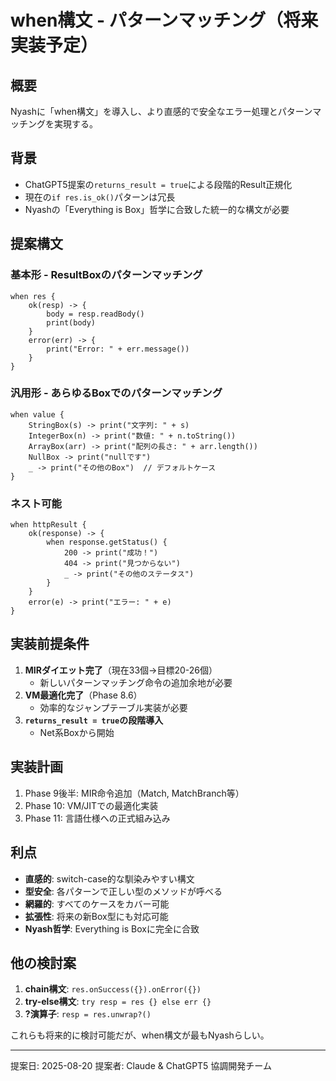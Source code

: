 # when構文 - パターンマッチング（将来実装予定）

## 概要
Nyashに「when構文」を導入し、より直感的で安全なエラー処理とパターンマッチングを実現する。

## 背景
- ChatGPT5提案の`returns_result = true`による段階的Result正規化
- 現在の`if res.is_ok()`パターンは冗長
- Nyashの「Everything is Box」哲学に合致した統一的な構文が必要

## 提案構文

### 基本形 - ResultBoxのパターンマッチング
```nyash
when res {
    ok(resp) -> {
        body = resp.readBody()
        print(body)
    }
    error(err) -> {
        print("Error: " + err.message())
    }
}
```

### 汎用形 - あらゆるBoxでのパターンマッチング
```nyash
when value {
    StringBox(s) -> print("文字列: " + s)
    IntegerBox(n) -> print("数値: " + n.toString())
    ArrayBox(arr) -> print("配列の長さ: " + arr.length())
    NullBox -> print("nullです")
    _ -> print("その他のBox")  // デフォルトケース
}
```

### ネスト可能
```nyash
when httpResult {
    ok(response) -> {
        when response.getStatus() {
            200 -> print("成功！")
            404 -> print("見つからない")
            _ -> print("その他のステータス")
        }
    }
    error(e) -> print("エラー: " + e)
}
```

## 実装前提条件
1. **MIRダイエット完了**（現在33個→目標20-26個）
   - 新しいパターンマッチング命令の追加余地が必要
2. **VM最適化完了**（Phase 8.6）
   - 効率的なジャンプテーブル実装が必要
3. **`returns_result = true`の段階導入**
   - Net系Boxから開始

## 実装計画
1. Phase 9後半: MIR命令追加（Match, MatchBranch等）
2. Phase 10: VM/JITでの最適化実装
3. Phase 11: 言語仕様への正式組み込み

## 利点
- **直感的**: switch-case的な馴染みやすい構文
- **型安全**: 各パターンで正しい型のメソッドが呼べる
- **網羅的**: すべてのケースをカバー可能
- **拡張性**: 将来の新Box型にも対応可能
- **Nyash哲学**: Everything is Boxに完全に合致

## 他の検討案
1. **chain構文**: `res.onSuccess({}).onError({})`
2. **try-else構文**: `try resp = res {} else err {}`
3. **?演算子**: `resp = res.unwrap?()`

これらも将来的に検討可能だが、when構文が最もNyashらしい。

---
提案日: 2025-08-20
提案者: Claude & ChatGPT5 協調開発チーム